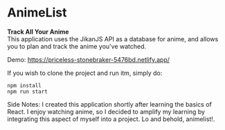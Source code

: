 <h1>AnimeList</h1>

**Track All Your Anime**\
This application uses the JikanJS API as a database for anime, and allows you to plan and track the anime you've watched.

Demo: https://priceless-stonebraker-5476bd.netlify.app/

If you wish to clone the project and run itm, simply do:
```
npm install
npm run start
```

Side Notes:
I created this application shortly after learning the basics of React. I enjoy watching anime, so I decided to amplify my learning by integrating this aspect of myself into a project. Lo and behold, animelist!.
